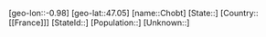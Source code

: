 ﻿---
location: [47.05,-0.98]
type: City
tags:
- geo/City


SpocWebEntityId: 29595
isDeleted: false
confidential: public

---
[geo-lon::-0.98]
[geo-lat::47.05]
[name::Chobt]
[State::]
[Country::[[France]]]
[StateId::]
[Population::]
[Unknown::]

